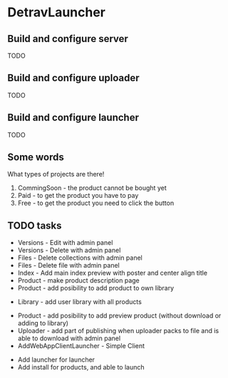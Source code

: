 # DetravLauncher

## Build and configure server

TODO

## Build and configure uploader

TODO

## Build and configure launcher

TODO


## Some words

What types of projects are there!

1. CommingSoon - the product cannot be bought yet
2. Paid - to get the product you have to pay
3. Free - to get the product you need to click the button

## TODO tasks

+ Versions - Edit with admin panel
+ Versions - Delete with admin panel
+ Files - Delete collections with admin panel
+ Files - Delete file with admin panel
+ Index - Add main index preview with poster and center align title
+ Product - make product description page
+ Product - add posibility to add product to own library
- Library - add user library with all products
+ Product - add posibility to add preview product (without download or adding to library)
+ Uploader - add part of publishing when uploader packs to file and is able to download with admin panel
+ AddWebAppClientLauncher - Simple Client
- Add launcher for launcher
- Add install for products, and able to launch